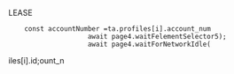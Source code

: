 

LEASE

        const accountNumber =ta.profiles[i].account_num
                        await page4.waitFelementSelector5);
                        await page4.waitForNetworkIdle(
iles[i].id;ount_n
